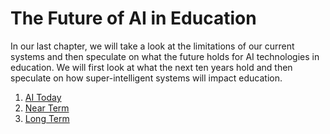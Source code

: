 # The Future of AI in Education

In our last chapter, we will take a look at the limitations of our current systems and then speculate on what the future holds for AI technologies in education.  We will first look at what the next ten years hold and then speculate on how super-intelligent systems will impact education.

1. [AI Today](ai-today.mc)
2. [Near Term](near-term.md)
3. [Long Term](long-term.md/)
